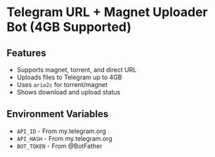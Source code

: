 # Telegram URL + Magnet Uploader Bot (4GB Supported)

## Features
- Supports magnet, torrent, and direct URL
- Uploads files to Telegram up to 4GB
- Uses `aria2c` for torrent/magnet
- Shows download and upload status

## Environment Variables
- `API_ID` - From my.telegram.org
- `API_HASH` - From my.telegram.org
- `BOT_TOKEN` - From @BotFather
